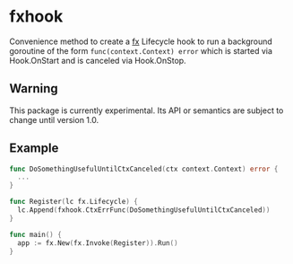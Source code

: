 fxhook
======

Convenience method to create a [fx](https://go.uber.org/fx) Lifecycle hook
to run a background goroutine of the form `func(context.Context) error`
which is started via Hook.OnStart and is canceled via Hook.OnStop.


## Warning

This package is currently experimental.
Its API or semantics are subject to change until version 1.0.


## Example

```go
func DoSomethingUsefulUntilCtxCanceled(ctx context.Context) error {
  ...
}

func Register(lc fx.Lifecycle) {
  lc.Append(fxhook.CtxErrFunc(DoSomethingUsefulUntilCtxCanceled))
}

func main() {
  app := fx.New(fx.Invoke(Register)).Run()
}
```
